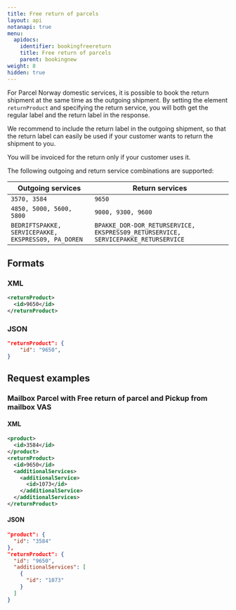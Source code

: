 ```yaml
---
title: Free return of parcels
layout: api
notanapi: true
menu:
  apidocs:
    identifier: bookingfreereturn
    title: Free return of parcels
    parent: bookingnew
weight: 8
hidden: true
---
```


For Parcel Norway domestic services, it is possible to book the return shipment at the same time as the outgoing
shipment. By setting the element `returnProduct` and specifying the return service, you will both get the regular label
and the return label in the response.

We recommend to include the return label in the outgoing shipment, so that the return label can easily be used if your customer wants to return the shipment to you. 

You will be invoiced for the return only if your customer uses it.

The following outgoing and return service combinations are supported:

| Outgoing services |  Return services |
| -------------- | -------------- |
| `3570, 3584`       | `9650` |
| `4850, 5000, 5600, 5800`   | `9000, 9300, 9600` |
| `BEDRIFTSPAKKE, SERVICEPAKKE, EKSPRESS09, PA_DOREN`  | `BPAKKE_DOR-DOR_RETURSERVICE, EKSPRESS09_RETURSERVICE, SERVICEPAKKE_RETURSERVICE` |

## Formats
### XML

 ```xml
 <returnProduct>
   <id>9650</id>
 </returnProduct>
```

 ### JSON

 ```json
 "returnProduct": {
     "id": "9650",
 }
 ```

## Request examples
### Mailbox Parcel with Free return of parcel and Pickup from mailbox VAS

#### XML
```xml
<product>
  <id>3584</id>
</product>
<returnProduct>
  <id>9650</id>
  <additionalServices>
    <additionalService>
      <id>1073</id>
    </additionalService>
  </additionalServices>
</returnProduct>
```

#### JSON
```json
"product": {
  "id": "3584"
},
"returnProduct": {
  "id": "9650",
  "additionalServices": [
    {
      "id": "1073"
    }
  ]
}
```
